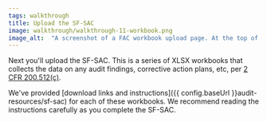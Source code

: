 ```yaml
---
tags: walkthrough
title: Upload the SF-SAC
image: walkthrough/walkthrough-11-workbook.png
image_alt:  "A screenshot of a FAC workbook upload page. At the top of the image is the workbook title.  Below the title are links to the instructions and workbook download for this section. Below the links is a file input element. A disabled button below the file input reads, 'Return to Report Home'. To the right of this button a link reads, 'Cancel'."
---
```


Next you'll upload the SF-SAC. This is a series of XLSX workbooks that collects the data on any audit findings, corrective action plans, etc, per [2 CFR 200.512(c)](https://www.ecfr.gov/current/title-2/part-200/subpart-F#p-200.512(c)).

We've provided [download links and instructions]({{ config.baseUrl }}audit-resources/sf-sac) for each of these workbooks. We recommend reading the instructions carefully as you complete the SF-SAC.
